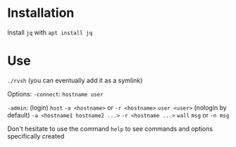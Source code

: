 
# Installation

Install `jq` with `apt install jq`


# Use
`./rvsh` (you can eventually add it as a symlink)

Options:
`-connect`:
	`hostname user`


`-admin`: (login)
`host`
	`-a <hostname>` or `-r <hostname>`
`user <user>` (nologin by default)
`-a <hostname1 hostname2 ...>`
`-r <hostname ...>`
`wall` `msg` or `-n msg`

Don't hesitate to use the command `help` to see commands and options specifically created

